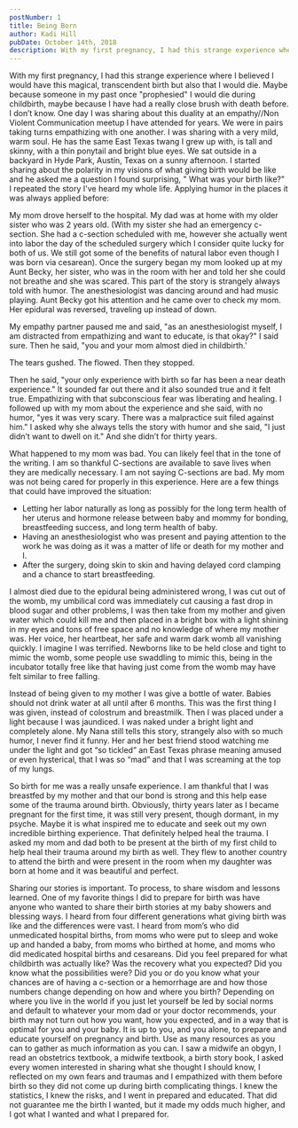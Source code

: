 ```yaml
---
postNumber: 1
title: Being Born
author: Kadi Hill
pubDate: October 14th, 2018
description: With my first pregnancy, I had this strange experience where I believed I would have this magical, transcendent birth but also that I would die.
---
```


With my first pregnancy, I had this strange experience where I believed I would have this magical, transcendent birth but also that I would die. Maybe because someone in my past once "prophesied" I would die during childbirth, maybe because I have had a really close brush with death before. I don’t know. One day I was sharing about this duality at an empathy//Non Violent Communication meetup I have attended for years. We were in pairs taking turns empathizing with one another. I was sharing with a very mild, warm soul. He has the same East Texas twang I grew up with, is tall and skinny, with a thin ponytail and bright blue eyes. We sat outside in a backyard in Hyde Park, Austin, Texas on a sunny afternoon. I started sharing about the polarity in my visions of what giving birth would be like and he asked me a question I found surprising, " What was your birth like?" I repeated the story I've heard my whole life. Applying humor in the places it was always applied before:

My mom drove herself to the hospital. My dad was at home with my older sister who was 2 years old. (With my sister she had an emergency c-section. She had a c-section scheduled with me, however she actually went into labor the day of the scheduled surgery which I consider quite lucky for both of us. We still got some of the benefits of natural labor even though I was born via cesarean). Once the surgery began my mom looked up at my Aunt Becky, her sister, who was in the room with her and told her she could not breathe and she was scared. This part of the story is strangely always told with humor. The anesthesiologist was dancing around and had music playing. Aunt Becky got his attention and he came over to check my mom. Her epidural was reversed, traveling up instead of down.

My empathy partner paused me and said, "as an anesthesiologist myself, I am distracted from empathizing and want to educate, is that okay?" I said sure. Then he said, "you and your mom almost died in childbirth.'

The tears gushed. The flowed. Then they stopped.

Then he said, "your only experience with birth so far has been a near death experience." It sounded far out there and it also sounded true and it felt true. Empathizing with that subconscious fear was liberating and healing. I followed up with my mom about the experience and she said, with no humor, "yes it was very scary. There was a malpractice suit filed against him." I asked why she always tells the story with humor and she said, "I just didn’t want to dwell on it." And she didn’t for thirty years.

What happened to my mom was bad. You can likely feel that in the tone of the writing. I am so thankful C-sections are available to save lives when they are medically necessary. I am not saying C-sections are bad. My mom was not being cared for properly in this experience. Here are a few things that could have improved the situation:

* Letting her labor naturally as long as possibly for the long term health of her uterus and hormone release between baby and mommy for bonding, breastfeeding success, and long term health of baby.
* Having an anesthesiologist who was present and paying attention to the work he was doing as it was a matter of life or death for my mother and I.
* After the surgery, doing skin to skin and having delayed cord clamping and a chance to start breastfeeding.

I almost died due to the epidural being administered wrong, I was cut out of the womb, my umbilical cord was immediately cut causing a fast drop in blood sugar and other problems, I was then take from my mother and given water which could kill me and then placed in a bright box with a light shining in my eyes and tons of free space and no knowledge of where my mother was. Her voice, her heartbeat, her safe and warm dark womb all vanishing quickly. I imagine I was terrified. Newborns like to be held close and tight to mimic the womb, some people use swaddling to mimic this, being in the incubator totally free like that having just come from the womb may have felt similar to free falling.

Instead of being given to my mother I was give a bottle of water. Babies should not drink water at all until after 6 months. This was the first thing I was given, instead of colostrum and breastmilk. Then I was placed under a light because I was jaundiced. I was naked under a bright light and completely alone. My Nana still tells this story, strangely also with so much humor, I never find it funny. Her and her best friend stood watching me under the light and got “so tickled” an East Texas phrase meaning amused or even hysterical, that I was so “mad” and that I was screaming at the top of my lungs.

So birth for me was a really unsafe experience. I am thankful that I was breastfed by my mother and that our bond is strong and this help ease some of the trauma around birth. Obviously, thirty years later as I became pregnant for the first time, it was still very present, though dormant, in my psyche. Maybe it is what inspired me to educate and seek out my own incredible birthing experience. That definitely helped heal the trauma. I asked my mom and dad both to be present at the birth of my first child to help heal their trauma around my birth as well. They flew to another country to attend the birth and were present in the room when my daughter was born at home and it was beautiful and perfect.

Sharing our stories is important. To process, to share wisdom and lessons learned. One of my favorite things I did to prepare for birth was have anyone who wanted to share their birth stories at my baby showers and blessing ways. I heard from four different generations what giving birth was like and the differences were vast. I heard from mom’s who did unmedicated hospital births, from moms who were put to sleep and woke up and handed a baby, from moms who birthed at home, and moms who did medicated hospital births and cesareans.  Did you feel prepared for what childbirth was actually like? Was the recovery what you expected? Did you know what the possibilities were? Did you or do you know what your chances are of having a c-section or a hemorrhage are and how those numbers change depending on how and where you birth? Depending on where you live in the world if you just let yourself be led by social norms and default to whatever your mom dad or your doctor recommends, your birth may not turn out how you want, how you expected, and in a way that is optimal for you and your baby. It is up to you, and you alone, to prepare and educate yourself on pregnancy and birth. Use as many resources as you can to gather as much information as you can. I saw a midwife an obgyn, I read an obstetrics textbook, a midwife textbook, a birth story book, I asked every women interested in sharing what she thought I should know, I reflected on my own fears and traumas and I empathized with them before birth so they did not come up during birth complicating things. I knew the statistics, I knew the risks, and I went in prepared and educated. That did not guarantee me the birth I wanted, but it made my odds much higher, and I got what I wanted and what I prepared for.
